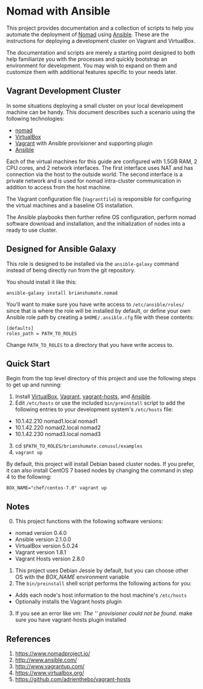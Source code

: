 # Nomad with Ansible

This project provides documentation and a collection of scripts to help you
automate the deployment of [Nomad](https://nomadproject.io) using
[Ansible](http://www.ansibleworks.com/). These are the instructions for
deploying a development cluster on Vagrant and VirtualBox.

The documentation and scripts are merely a starting point designed to both
help familiarize you with the processes and quickly bootstrap an environment
for development. You may wish to expand on them and customize
them with additional features specific to your needs later.

## Vagrant Development Cluster

In some situations deploying a small cluster on your local development
machine can be handy. This document describes such a scenario using the
following technologies:

* [nomad](https://nomad.io)
* [VirtualBox](https://www.virtualbox.org/)
* [Vagrant](http://www.vagrantup.com/) with Ansible provisioner and
  supporting plugin
* [Ansible](http://www.ansibleworks.com/)

Each of the virtual machines for this guide are configured with
1.5GB RAM, 2 CPU cores, and 2 network interfaces. The first interface uses
NAT and has connection via the host to the outside world. The second
interface is a private network and is used for nomad intra-cluster
communication in addition to access from the host machine.

The Vagrant configuration file (`Vagrantfile`) is responsible for
configuring the virtual machines and a baseline OS installation.

The Ansible playbooks then further refine OS configuration, perform nomad
software download and installation, and the initialization of nodes
into a ready to use cluster.

## Designed for Ansible Galaxy

This role is designed to be installed via the `ansible-galaxy` command
instead of being directly run from the git repository.

You should install it like this:

```
ansible-galaxy install brianshumate.nomad
```

You'll want to make sure you have write access to `/etc/ansible/roles/` since
that is where the role will be installed by default, or define your own
Ansible role path by creating a `$HOME/.ansible.cfg` file with these contents:

```
[defaults]
roles_path = PATH_TO_ROLES
```

Change `PATH_TO_ROLES` to a directory that you have write access to.

## Quick Start

Begin from the top level directory of this project and use the following
steps to get up and running:

1. Install [VirtualBox](https://www.virtualbox.org/wiki/Downloads), [Vagrant](http://downloads.vagrantup.com/), [vagrant-hosts](https://github.com/adrienthebo/vagrant-hosts), and [Ansible](http://www.ansibleworks.com/docs/intro_installation.html#latest-releases-via-pip).
2. Edit `/etc/hosts` or use the included `bin/preinstall` script to add
   the following entries to your development system's `/etc/hosts` file:
 * 10.1.42.210 nomad1.local nomad1
 * 10.1.42.220 nomad2.local nomad2
 * 10.1.42.230 nomad3.local nomad3
3. cd `$PATH_TO_ROLES/brianshumate.conusul/examples`
4. `vagrant up`

By default, this project will install Debian based cluster nodes. If you
prefer, it can also install CentOS 7 based nodes by changing the command
in step 4 to the following:

```
BOX_NAME="chef/centos-7.0" vagrant up
```

## Notes

0. This project functions with the following software versions:
  * nomad version 0.4.0
  * Ansible version 2.1.0.0
  * VirtualBox version 5.0.24
  * Vagrant version 1.8.1
  * Vagrant Hosts version 2.8.0
1. This project uses Debian Jessie by default, but you can choose other OS
   with the *BOX_NAME* environment variable
2. The `bin/preinstall` shell script performs the following actions for you:
 * Adds each node's host information to the host machine's `/etc/hosts`
 * Optionally installs the Vagrant hosts plugin
3. If you see an error like *vm: The '' provisioner could not be found.*
   make sure you have vagrant-hosts plugin installed

## References

1. https://www.nomadproject.io/
2. http://www.ansible.com/
3. http://www.vagrantup.com/
4. https://www.virtualbox.org/
5. https://github.com/adrienthebo/vagrant-hosts
